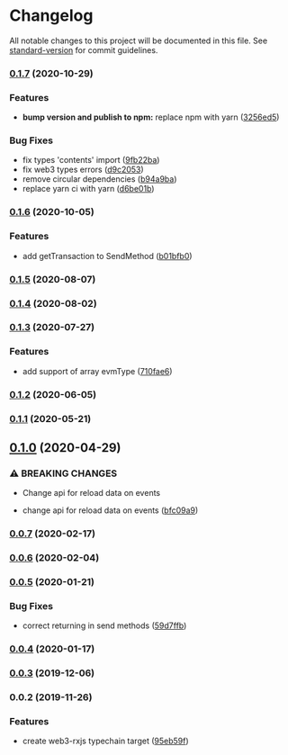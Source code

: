 # Changelog

All notable changes to this project will be documented in this file. See [standard-version](https://github.com/conventional-changelog/standard-version) for commit guidelines.

### [0.1.7](https://github.com/akropolisio/typechain-target-web3-rxjs/compare/v0.1.6...v0.1.7) (2020-10-29)


### Features

* **bump version and publish to npm:** replace npm with yarn ([3256ed5](https://github.com/akropolisio/typechain-target-web3-rxjs/commit/3256ed5f2fba9c15ce38771689045cec8c3d651c))


### Bug Fixes

* fix types 'contents' import ([9fb22ba](https://github.com/akropolisio/typechain-target-web3-rxjs/commit/9fb22ba22b1dccbb77a76bf929f6c2102cf957ee))
* fix web3 types errors ([d9c2053](https://github.com/akropolisio/typechain-target-web3-rxjs/commit/d9c2053766908d115e821aaac8977d20c0d55abb))
* remove circular dependencies ([b94a9ba](https://github.com/akropolisio/typechain-target-web3-rxjs/commit/b94a9ba12398b742984fadc6048db629f26ab13c))
* replace yarn ci with yarn ([d6be01b](https://github.com/akropolisio/typechain-target-web3-rxjs/commit/d6be01b5c628aef790c563d9ad90212dde0afcdd))

### [0.1.6](https://github.com/akropolisio/typechain-target-web3-rxjs/compare/v0.1.5...v0.1.6) (2020-10-05)


### Features

* add getTransaction to SendMethod ([b01bfb0](https://github.com/akropolisio/typechain-target-web3-rxjs/commit/b01bfb0f3437464094d0271a2bff0adee8c67a12))

### [0.1.5](https://github.com/akropolisio/typechain-target-web3-rxjs/compare/v0.1.4...v0.1.5) (2020-08-07)

### [0.1.4](https://github.com/akropolisio/typechain-target-web3-rxjs/compare/v0.1.3...v0.1.4) (2020-08-02)

### [0.1.3](https://github.com/akropolisio/typechain-target-web3-rxjs/compare/v0.1.2...v0.1.3) (2020-07-27)


### Features

* add support of array evmType ([710fae6](https://github.com/akropolisio/typechain-target-web3-rxjs/commit/710fae6d3954944fa432ea1b9bf11d478fec4923))

### [0.1.2](https://github.com/akropolisio/typechain-target-web3-rxjs/compare/v0.1.1...v0.1.2) (2020-06-05)

### [0.1.1](https://github.com/akropolisio/typechain-target-web3-rxjs/compare/v0.1.0...v0.1.1) (2020-05-21)

## [0.1.0](https://github.com/akropolisio/typechain-target-web3-rxjs/compare/v0.0.7...v0.1.0) (2020-04-29)


### ⚠ BREAKING CHANGES

* Change api for reload data on events

* change api for reload data on events ([bfc09a9](https://github.com/akropolisio/typechain-target-web3-rxjs/commit/bfc09a938be5d0a6f6f779e765d4ad6f9cfe91b3))

### [0.0.7](https://github.com/akropolisio/typechain-target-web3-rxjs/compare/v0.0.6...v0.0.7) (2020-02-17)

### [0.0.6](https://github.com/akropolisio/typechain-target-web3-rxjs/compare/v0.0.5...v0.0.6) (2020-02-04)

### [0.0.5](https://github.com/akropolisio/typechain-target-web3-rxjs/compare/v0.0.4...v0.0.5) (2020-01-21)


### Bug Fixes

* correct returning in send methods ([59d7ffb](https://github.com/akropolisio/typechain-target-web3-rxjs/commit/59d7ffbb92f638475ad23c041ad03a0419bee30e))

### [0.0.4](https://github.com/akropolisio/typechain-target-web3-rxjs/compare/v0.0.3...v0.0.4) (2020-01-17)

### [0.0.3](https://github.com/akropolisio/typechain-target-web3-rxjs/compare/v0.0.2...v0.0.3) (2019-12-06)

### 0.0.2 (2019-11-26)


### Features

* create web3-rxjs typechain target ([95eb59f](https://github.com/akropolisio/typechain-target-web3-rxjs/commit/95eb59fa013f26a7acefd0df2a2ef223ac72e3fb))
